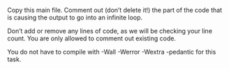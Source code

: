 Copy this main file. Comment out (don’t delete it!) the part of the code that is causing the output to go into an infinite loop.



Don’t add or remove any lines of code, as we will be checking your line count. You are only allowed to comment out existing code.

You do not have to compile with -Wall -Werror -Wextra -pedantic for this task.
